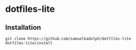 # dotfiles-lite

## Installation

```
git clone https://github.com/samuelkadolph/dotfiles-lite
dotfiles-lite/install
```

